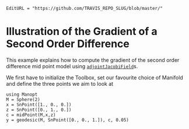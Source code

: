 ```@meta
EditURL = "https://github.com/TRAVIS_REPO_SLUG/blob/master/"
```

# Illustration of the Gradient of a Second Order Difference

This example explains how to compute the gradient of the second order
difference mid point model using
[`adjointJacobiField`](@ref)s.

We first have to initialize the Toolbox, set our favourite choice of Manifold
and define the three points we aim to look at

```@example GradientOfSecondOrderDifference
using Manopt
M = Sphere(2)
x = SnPoint([1., 0., 0.])
z = SnPoint([0., 1., 0.])
c = midPoint(M,x,z)
y = geodesic(M, SnPoint([0., 0., 1.]), c, 0.05)
```

